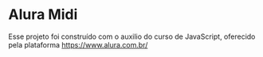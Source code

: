 # Alura Midi
Esse projeto foi construído com o auxilio do curso de JavaScript, oferecido pela plataforma https://www.alura.com.br/
